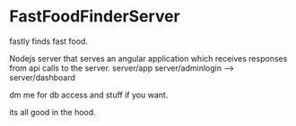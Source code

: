 # FastFoodFinderServer
fastly finds fast food.

Nodejs server that serves an angular application which receives responses from api calls to the server.
server/app 
server/adminlogin --> server/dashboard

dm me for db access and stuff if you want.

its all good in the hood.
